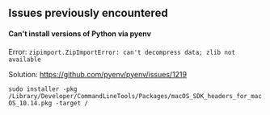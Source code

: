 ## Issues previously encountered

#### Can't install versions of Python via pyenv

Error: `zipimport.ZipImportError: can't decompress data; zlib not available`

Solution: https://github.com/pyenv/pyenv/issues/1219

`sudo installer -pkg /Library/Developer/CommandLineTools/Packages/macOS_SDK_headers_for_macOS_10.14.pkg -target /`
